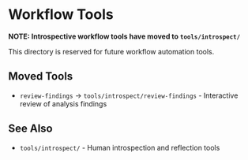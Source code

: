 # Workflow Tools

**NOTE: Introspective workflow tools have moved to `tools/introspect/`**

This directory is reserved for future workflow automation tools.

## Moved Tools

- `review-findings` → `tools/introspect/review-findings` - Interactive review of analysis findings

## See Also

- `tools/introspect/` - Human introspection and reflection tools